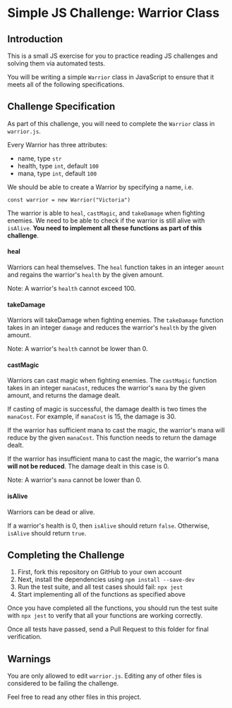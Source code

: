 # Simple JS Challenge: Warrior Class

## Introduction

This is a small JS exercise for you to practice reading JS challenges and
solving them via automated tests.

You will be writing a simple `Warrior` class in JavaScript to ensure that it
meets all of the following specifications.

## Challenge Specification

As part of this challenge, you will need to complete the `Warrior` class in
`warrior.js`.

Every Warrior has three attributes:
- name, type `str`
- health, type `int`, default `100`
- mana, type `int`, default `100`

We should be able to create a Warrior by specifying a name, i.e.

```
const warrior = new Warrior("Victoria")
```

The warrior is able to `heal`, `castMagic`, and `takeDamage` when fighting
enemies. We need to be able to check if the warrior is still alive with
`isAlive`. **You need to implement all these functions as part of this challenge**.

#### heal

Warriors can heal themselves. The `heal` function takes in an integer `amount` and
regains the warrior's `health` by the given amount.

Note: A warrior's `health` cannot exceed 100.


#### takeDamage

Warriors will takeDamage when fighting enemies. The `takeDamage` function takes
in an integer `damage` and reduces the warrior's `health` by the given amount.

Note: A warrior's `health` cannot be lower than 0.


#### castMagic

Warriors can cast magic when fighting enemies. The `castMagic` function takes
in an integer `manaCost`, reduces the warrior's `mana` by the given amount,
and returns the damage dealt.

If casting of magic is successful, the damage dealth is two times the `manaCost`.
For example, if `manaCost` is 15, the damage is 30.

If the warrior has sufficient mana to cast the magic, the warrior's mana will reduce
by the given `manaCost`. This function needs to return the damage dealt.

If the warrior has insufficient mana to cast the magic, the warrior's mana
**will not be reduced**. The damage dealt in this case is 0.

Note: A warrior's `mana` cannot be lower than 0.

#### isAlive

Warriors can be dead or alive.

If a warrior's health is 0, then `isAlive` should return `false`.
Otherwise, `isAlive` should return `true`.


## Completing the Challenge

1. First, fork this repository on GitHub to your own account
2. Next, install the dependencies using `npm install --save-dev`
3. Run the test suite, and all test cases should fail: `npx jest`
4. Start implementing all of the functions as specified above

Once you have completed all the functions, you should run the test suite with
`npx jest` to verify that all your functions are working correctly.

Once all tests have passed, send a Pull Request to this folder for final
verification.


## Warnings

You are only allowed to edit `warrior.js`. Editing any of other files is
considered to be failing the challenge.

Feel free to read any other files in this project.


